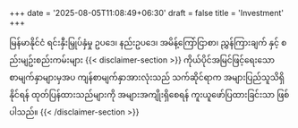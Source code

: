 +++
date = '2025-08-05T11:08:49+06:30'
draft = false
title = 'Investment'
+++

မြန်မာနိုင်ငံ ရင်းနှီးမြှုပ်နှံမှု ဥပဒေ၊ နည်းဥပဒေ၊ အမိန့်ကြော်ငြာစာ၊ ညွှန်ကြားချက် နှင့် စည်းမျဥ်းစည်းကမ်းများ
{{< disclaimer-section >}}
ကိုယ်ပိုင်အမြင်ဖြင့်ရေးသော စာမျက်နှာများမှအပ ကျန်စာမျက်နှာအားလုံးသည် သက်ဆိုင်ရာက အများပြည်သူသိရှိနိုင်ရန် ထုတ်ပြန်ထားသည်များကို အများအကျိုးရှိစေရန် ကူးယူဖော်ပြထားခြင်းသာ ဖြစ်ပါသည်။
{{< /disclaimer-section >}}